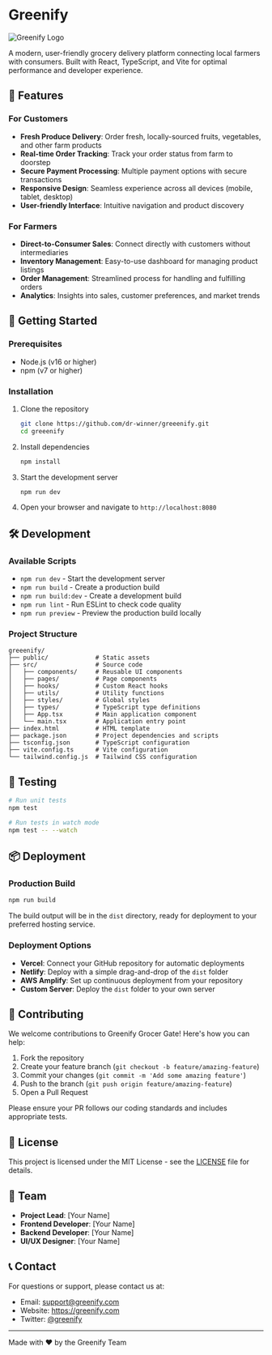 # Greenify

![Greenify Logo](public/logo.png)

A modern, user-friendly grocery delivery platform connecting local farmers with consumers. Built with React, TypeScript, and Vite for optimal performance and developer experience.

## 🌟 Features

### For Customers
- **Fresh Produce Delivery**: Order fresh, locally-sourced fruits, vegetables, and other farm products
- **Real-time Order Tracking**: Track your order status from farm to doorstep
- **Secure Payment Processing**: Multiple payment options with secure transactions
- **Responsive Design**: Seamless experience across all devices (mobile, tablet, desktop)
- **User-friendly Interface**: Intuitive navigation and product discovery

### For Farmers
- **Direct-to-Consumer Sales**: Connect directly with customers without intermediaries
- **Inventory Management**: Easy-to-use dashboard for managing product listings
- **Order Management**: Streamlined process for handling and fulfilling orders
- **Analytics**: Insights into sales, customer preferences, and market trends

## 🚀 Getting Started

### Prerequisites
- Node.js (v16 or higher)
- npm (v7 or higher)

### Installation

1. Clone the repository
   ```bash
   git clone https://github.com/dr-winner/greeenify.git
   cd greeenify
   ```

2. Install dependencies
   ```bash
   npm install
   ```

3. Start the development server
   ```bash
   npm run dev
   ```

4. Open your browser and navigate to `http://localhost:8080`

## 🛠️ Development

### Available Scripts

- `npm run dev` - Start the development server
- `npm run build` - Create a production build
- `npm run build:dev` - Create a development build
- `npm run lint` - Run ESLint to check code quality
- `npm run preview` - Preview the production build locally

### Project Structure

```
greeenify/
├── public/             # Static assets
├── src/                # Source code
│   ├── components/     # Reusable UI components
│   ├── pages/          # Page components
│   ├── hooks/          # Custom React hooks
│   ├── utils/          # Utility functions
│   ├── styles/         # Global styles
│   ├── types/          # TypeScript type definitions
│   ├── App.tsx         # Main application component
│   └── main.tsx        # Application entry point
├── index.html          # HTML template
├── package.json        # Project dependencies and scripts
├── tsconfig.json       # TypeScript configuration
├── vite.config.ts      # Vite configuration
└── tailwind.config.js  # Tailwind CSS configuration
```

## 🧪 Testing

```bash
# Run unit tests
npm test

# Run tests in watch mode
npm test -- --watch
```

## 📦 Deployment

### Production Build

```bash
npm run build
```

The build output will be in the `dist` directory, ready for deployment to your preferred hosting service.

### Deployment Options

- **Vercel**: Connect your GitHub repository for automatic deployments
- **Netlify**: Deploy with a simple drag-and-drop of the `dist` folder
- **AWS Amplify**: Set up continuous deployment from your repository
- **Custom Server**: Deploy the `dist` folder to your own server

## 🤝 Contributing

We welcome contributions to Greenify Grocer Gate! Here's how you can help:

1. Fork the repository
2. Create your feature branch (`git checkout -b feature/amazing-feature`)
3. Commit your changes (`git commit -m 'Add some amazing feature'`)
4. Push to the branch (`git push origin feature/amazing-feature`)
5. Open a Pull Request

Please ensure your PR follows our coding standards and includes appropriate tests.

## 📄 License

This project is licensed under the MIT License - see the [LICENSE](LICENSE) file for details.

## 👥 Team

- **Project Lead**: [Your Name]
- **Frontend Developer**: [Your Name]
- **Backend Developer**: [Your Name]
- **UI/UX Designer**: [Your Name]

## 📞 Contact

For questions or support, please contact us at:
- Email: support@greenify.com
- Website: https://greenify.com
- Twitter: [@greenify](https://twitter.com/greenify)

---

Made with ❤️ by the Greenify Team
